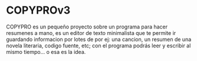 # COPYPROv3
COPYPRO es un pequeño proyecto sobre un programa para hacer resumenes a mano, es un editor de texto minimalista que te permite ir 
guardando informacion por lotes de por ej: una cancion, un resumen de una novela literaria, codigo fuente, etc; con el programa 
podrás leer y escribir al mismo tiempo... o esa es la idea.

